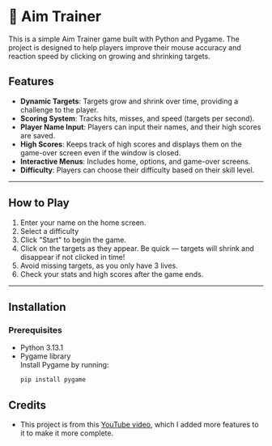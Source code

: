 # 🎯 Aim Trainer

This is a simple Aim Trainer game built with Python and Pygame. The project is designed to help players improve their mouse accuracy and reaction speed by clicking on growing and shrinking targets.  

## Features
- **Dynamic Targets**: Targets grow and shrink over time, providing a challenge to the player.
- **Scoring System**: Tracks hits, misses, and speed (targets per second).
- **Player Name Input**: Players can input their names, and their high scores are saved.
- **High Scores**: Keeps track of high scores and displays them on the game-over screen even if the window is closed.
- **Interactive Menus**: Includes home, options, and game-over screens.
- **Difficulty**: Players can choose their difficulty based on their skill level.

---

## How to Play
1. Enter your name on the home screen.
2. Select a difficulty
3. Click "Start" to begin the game.
4. Click on the targets as they appear. Be quick — targets will shrink and disappear if not clicked in time!
5. Avoid missing targets, as you only have 3 lives.
6. Check your stats and high scores after the game ends.

---

## Installation
### Prerequisites
- Python 3.13.1
- Pygame library  
  Install Pygame by running:  
  ```bash
  pip install pygame

## Credits
- This project is from this [YouTube video](https://www.youtube.com/watch?v=NpmFbWO6HPU&t), which I added more features to it to make it more complete.
